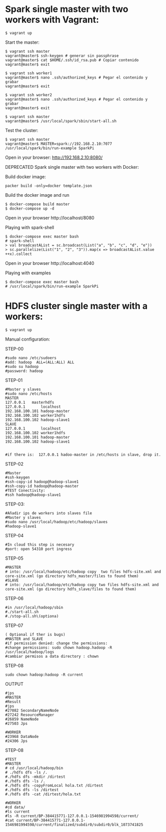 # Spark single master with two workers with Vagrant:

```
$ vagrant up
```

Start the master:
```
$ vagrant ssh master
vagrant@master$ ssh-keygen # generar sin passphrase
vagrant@master$ cat $HOME/.ssh/id_rsa.pub # Copiar contenido
vagrant@master$ exit

$ vagrant ssh worker1
vagrant@master$ nano .ssh/authorized_keys # Pegar el contenido y grabar
vagrant@master$ exit

$ vagrant ssh worker2
vagrant@master$ nano .ssh/authorized_keys # Pegar el contenido y grabar
vagrant@master$ exit

$ vagrant ssh master
vagrant@master$ /usr/local/spark/sbin/start-all.sh
```

Test the cluster:
```
$ vagrant ssh master
vagrant@master$ MASTER=spark://192.168.2.10:7077 /usr/local/spark/bin/run-example SparkPi
```
Open in your browser: http://192.168.2.10:8080/


DEPRECATED
Spark single master with two workers with Docker:

Build docker image:
```
packer build -only=docker template.json
```

Build the docker image and run
```
$ docker-compose build master
$ docker-compose up -d
```

Open in your browser http://localhost/8080


Playing with spark-shell
```
$ docker-compose exec master bash
# spark-shell
> val broadcastAList = sc.broadcast(List("a", "b", "c", "d", "e"))
> sc.parallelize(List("1", "2", "3")).map(x => broadcastAList.value ++x).collect
```

Open in your browser http://localhost:4040

Playing with examples
```
$ docker-compose exec master bash
# /usr/local/spark/bin/run-example SparkPi
```

# HDFS cluster single master with a workers:

```
$ vagrant up
```
Manual configuration:

STEP-00
```
#sudo nano /etc/sudoers
#add: hadoop  ALL=(ALL:ALL) ALL
#sudo su hadoop
#password: hadoop
```

STEP-01
```
#Master y slaves
#sudo nano /etc/hosts
MASTER
127.0.0.1	masterhdfs
127.0.0.1       localhost
192.168.100.101 hadoop-master
192.168.100.102 worker1hdfs
192.168.100.102 hadoop-slave1
SLAVE
127.0.0.1       localhost
192.168.100.102 worker1hdfs
192.168.100.101 hadoop-master
192.168.100.102 hadoop-slave1


#if there is:  127.0.0.1 hadoo-master in /etc/hosts in slave, drop it.
```

STEP-02
```
#Master
#ssh-keygen
#ssh-copy-id hadoop@hadoop-slave1
#ssh-copy-id hadoop@hadoop-master
#TEST Conectivity:
#ssh hadoop@hadoop-slave1
```



STEP-03:
```
#Añadir ips de workers into slaves file
#Master y slaves
#sudo nano /usr/local/hadoop/etc/hadoop/slaves
#hadoop-slave1
```

STEP-04
```
#In cloud this step is necesary
#port: open 54310 port ingress
```

STEP-05
```
#MASTER
# into: /usr/local/hadoop/etc/hadoop copy  two files hdfs-site.xml and core-site.xml (go directory hdfs_master/files to found them)
#SLAVE
# into: /usr/local/hadoop/etc/hadoop copy two files hdfs-site.xml and core-site.xml (go directory hdfs_slave/files to found them)
```

STEP-06
```
#in /usr/local/hadoop/sbin
#./start-all.sh
#./stop-all.sh\(optiona)
```

STEP-07
```
( Optional if ther is bugs)
#MASTER and SLAVE
#if permission denied: change the permissions:
#change permissions: sudo chown hadoop.hadoop -R /usr/local/hadoop/logs
#cambiar permisos a data directory : chown
```

STEP-08
```
sudo chown hadoop:hadoop -R current
```

OUTPUT
```
#jps
#MASTER
#Result
#jps
#27082 SecondaryNameNode
#27242 ResourceManager
#26859 NameNode
#27503 Jps

#WORKER
#23968 DataNode
#24306 Jps
```

STEP-08
```
#TEST
#MASTER
# cd /usr/local/hadoop/bin
# ./hdfs dfs -ls /.
#./hdfs dfs -mkdir /dirtest
#./hdfs dfs -ls /.
#./hdfs dfs -copyFromLocal hola.txt /dirtest
#./hdfs dfs -ls /dirtest
#./hdfs dfs -cat /dirtest/hola.txt

#WORKER
#cd data/
#ls current
#ls -R current/BP-384415771-127.0.0.1-1546981994598/current/
#cat current/BP-384415771-127.0.0.1-1546981994598/current/finalized/subdir0/subdir0/blk_1073741825
```